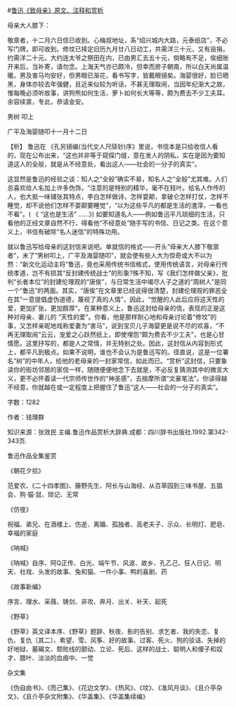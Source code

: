 #[鲁迅《致母亲》原文、注释和赏析](https://www.vrrw.net/wx/9469.html)

母亲大人膝下：

敬禀者，十二月六日信已收到。心梅叔地址，系“绍兴城内大路，元泰纸店”，不必写门牌，即可收到。修坟已择定旧历九月廿八日动工，共需洋三十元，又有亩捐，约需洋二十元，大约连太爷之祭田在内，已由男汇去五十元，倘略有不足，俟细账开来后，当补寄，请勿念。上海天气亦已颇冷，但幸而房子朝南，所以白天尚属温暖。男及害马均安好，但男眼已渐花，看书写字，皆戴眼镜矣。海婴很好，脸已晒黑，身体亦较去年强健，且近来似较为听话，不甚无理取闹，当因年纪渐大之故，惟每晚必须听故事，讲狗熊如何生活，萝卜如何长大等等，颇为费去不少工夫耳。余容续禀，专此，恭请金安。

男树 叩上

广平及海婴随叩十一月十二日



【析】 鲁迅在 《孔另镜编(当代文人尺牍钞)序》里说，书信本是只给收信人看的，现在公布出来，“这也并非等于窥探门缝，意在发人的阴私，实在是因为要知道这人的全般，就是从不经意处，看出这人——社会的一分子的真实”。

这显然是鲁迅的经验之谈：知人之“全般”确实不易，知名人之“全般”尤其难。人们总喜欢给人名加上许多伪饰，“注意的是特别的精华，毫不在枝叶。给名人作传的人，也大抵一味铺张其特点，李白怎样做诗，怎样耍颠，拿破仑怎样打仗，怎样不睡觉，却不说他们怎样不耍颠要睡觉”，“以为这些平凡的都是生活的渣滓，一看也不看”。( 《 “这也是生活” ……》) 如要知道名人——例如鲁迅平凡琐细的生活，只看他的正经文章自然不行，得看他“不经意处”随手写的书信、日记之类。在这个意义上，书信有破除“名人迷信”的特殊功用。

就以鲁迅写给母亲的这封信来说吧。单就信的格式——开头“母亲大人膝下敬禀者”，末了“男树叩上，广平及海婴随叩”，就会使有些人大为惊奇或大不以为然：“新文化运动主将”鲁迅，竟也采用传统书信格式，使用传统语言，对母亲行传统孝道，岂不有损其“反封建传统战士”的形象?殊不知，写《我们怎样做父亲》，批判“长者本位”的封建伦理观的“唐俟”，与日常生活中竭尽人子之道的“周树人”是同一个“鲁迅”的两面。其实，“唐俟”在文章里已经说得很清楚，封建伦理观的罪恶全在其“一意提倡虚伪道德，蔑视了真的人情”，因此，“觉醒的人此后应将这天性的爱，更加扩张，更加醇厚”。在某种意义上，鲁迅这封给母亲的信，表现的正是这种对母亲、妻儿的 “天性的爱”。你看，他是那样耐心地和母亲讨论着“修坟”的事，又怎样亲昵地戏称爱妻为“害马”，说到宝贝儿子海婴更是说不尽的欢喜，“不再无理取闹”云云，宠爱之心跃然纸上，即使埋怨“颇为费去不少工夫”，也是心甘情愿。这里抒写的，都是人之常情，并无特别之处。因此，这封信从内容到形式上，都平凡到极点。如果不说明，谁也不会认为是鲁迅写的。径直说，这是一位署名“树”的中年人，给他的老母亲的一封家常信，如此而已。“赏析”这封信，只要象读你的街坊邻居的家信一样，随随便便地念下去就是，不必反复猜测其中的微言大义，更不必怀着读一代宗师传世作的“神圣感”，去揣摩所谓“文豪笔法”。你读得越不经意，你就越在或一定程度上把握住了鲁迅“这人——社会的一分子的真实”。

字数：1282

作者：钱理群

知识来源：张效民 主编.鲁迅作品赏析大辞典.成都：四川辞书出版社.1992.第342-343页.

鲁迅作品全集鉴赏

《朝花夕拾》

范爱农、《二十四孝图》、藤野先生、阿长与山海经、从百草园到三味书屋、五猖会、狗·猫·鼠、琐记、无常

《仿徨》

祝福、弟兄、在酒楼上、伤逝、离婚、孤独者、高老夫子、示众、长明灯、肥皂、幸福的家庭

《呐喊》

《呐喊》自序、阿Q正传、白光、端午节、风波、故乡、孔乙己、狂人日记、明天、社戏、头发的故事、兔和猫、一件小事、鸭的喜剧、药

《故事新编》

序言、理水、采薇、铸剑、非攻、奔月、出关、补天、起死

《野草》

《野草》英文译本序、《野草》题辞、秋夜、影的告别、求乞者、我的失恋、复仇、复仇〔其二〕、希望、雪、风筝、好的故事、过客、死火、狗的驳诘、失掉的好地狱、墓碣文、颓败线的颤动、立论、死后、这样的战士、聪明人和傻子和奴才、腊叶、淡淡的血痕中、一觉

杂文集

《伪自由书》、《而己集》、《花边文学》、《热风》、《坟》、《准风月谈》、《且介亭杂文》、《且介亭杂文附集》、《华盖集》、《华盖集续编》

